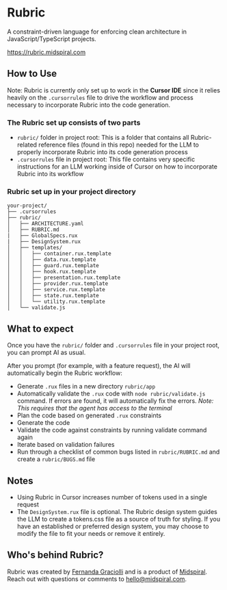 # Rubric

A constraint-driven language for enforcing clean architecture in JavaScript/TypeScript projects.

https://rubric.midspiral.com


## How to Use
Note: Rubric is currently only set up to work in the **Cursor IDE** since it relies heavily on the `.cursorrules` file to drive the workflow and process necessary to incorporate Rubric into the code generation. 

### The Rubric set up consists of two parts
- `rubric/` folder in project root: This is a folder that contains all Rubric-related reference files (found in this repo) needed for the LLM to properly incorporate Rubric into its code generation process
- `.cursorrules` file in project root: This file contains very specific instructions for an LLM working inside of Cursor on how to incorporate Rubric into its workflow

### Rubric set up in your project directory

```
your-project/
├── .cursorrules
├── rubric/
│   ├── ARCHITECTURE.yaml
│   ├── RUBRIC.md
|   ├── GlobalSpecs.rux
|   ├── DesignSystem.rux
│   ├── templates/
│   │   ├── container.rux.template
│   │   ├── data.rux.template
│   │   ├── guard.rux.template
│   │   ├── hook.rux.template
│   │   ├── presentation.rux.template
│   │   ├── provider.rux.template
│   │   ├── service.rux.template
│   │   ├── state.rux.template
│   │   └── utility.rux.template
│   └── validate.js
```

## What to expect

Once you have the `rubric/` folder and `.cursorrules` file in your project root, you can prompt AI as usual. 

After you prompt (for example, with a feature request), the AI will automatically begin the Rubric workflow: 
- Generate `.rux` files in a new directory `rubric/app`
- Automatically validate the `.rux` code with `node rubric/validate.js` command. If errors are found, it will automatically fix the errors. 
*Note: This requires that the agent has access to the terminal*
- Plan the code based on generated `.rux` constraints 
- Generate the code
- Validate the code against constraints by running validate command again
- Iterate based on validation failures
- Run through a checklist of common bugs listed in `rubric/RUBRIC.md` and create a `rubric/BUGS.md` file

## Notes
- Using Rubric in Cursor increases number of tokens used in a single request
- The `DesignSystem.rux` file is optional. The Rubric design system guides the LLM to create a tokens.css file as a source of truth for styling. If you have an established or preferred design system, you may choose to modify the file to fit your needs or remove it entirely. 

## Who's behind Rubric?
Rubric was created by [Fernanda Graciolli](https://github.com/graciolli-f) and is a product of [Midspiral](https://midspiral.com). Reach out with questions or comments to hello@midspiral.com.
